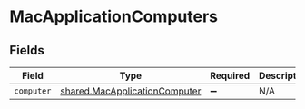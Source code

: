 # MacApplicationComputers


## Fields

| Field                                                                          | Type                                                                           | Required                                                                       | Description                                                                    |
| ------------------------------------------------------------------------------ | ------------------------------------------------------------------------------ | ------------------------------------------------------------------------------ | ------------------------------------------------------------------------------ |
| `computer`                                                                     | [shared.MacApplicationComputer](../../models/shared/macapplicationcomputer.md) | :heavy_minus_sign:                                                             | N/A                                                                            |